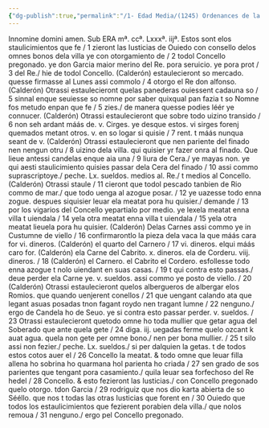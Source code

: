 ```yaml
---
{"dg-publish":true,"permalink":"/1- Edad Media/(1245) Ordenances de la Villa de Oviedo/","tags":["#Siglo_13","a1245","escrito","Oviedo","medieval","documento"]}
---
```



Innomine domini amen. Sub ERA mª. ccª. Lxxxª. iijª. Estos sont elos staulicimientos que fe / 1 zieront las Iusticias de Ouiedo con consello delos omnes bonos dela villa ye con otorgamiento de / 2 todol Concello pregonado. ye don Garcia maior merino del Re. pora seruicio. ye pora prot / 3 del Re./ hie de todol Concello. (Calderón) estaulecieront so mercado. quesse firmasse al Lunes assi commolo / 4 otorgo el Re don alfonso. (Calderón) Otrassi estaulecieront quelas panederas ouiessent cadauna so / 5 sinnal enque seuiesse so nomne por saber quixqual pan fazia t so Nomne fos metudo enpan que fe / 5 zies./ de manera quesse podies léér ye connucer. (Calderón) Otrassi estaulecieront que sobre todo uizino transido / 6 non seh ardant máás de. v. Cirges. ye desque estos. vi sirges forenj quemados metant otros. v. en so logar si quisie / 7 rent. t máás nunqua seant de v. (Calderón) Otrassi estaulecieront que nen pariente del finado nen nengun otru / 8 uizino dela villa. qui quisier yr fazer onra al finado. Que lieue antessi candelas enque aia una / 9 liura de Cera./ ye mayas non. ye qui aesti staulicimiento quisies passar dela Cera del finado / 10 assi commo suprascriptoye./ peche. Lx. sueldos. medios al. Re./ t medios al Concello. (Calderón) Otrassi staule / 11 cieront que todol pescado tanbien de Rio commo de mar./ que todo uenga al azogue posar. / 12 ye uazesse todo enna zogue. despues siquisier leuar ela meatat pora hu quisier./ demande / 13 por los vigarios del Concello yepartialo por medio. ye lexela meatat enna villa t uiendala / 14 yela otra meatat enna villa t uiendala / 15 yela otra meatat lieuela pora hu quisier. (Calderón) Delas Carnes assi commo ye in Custumne de viello / 16 confirmarontlo la pieza dela vaca la que máás cara for vi. dineros. (Calderón) el quarto del Carnero / 17 vi. dineros. elqui máás caro for. (Calderón) ela Carne del Cabrito. x. dineros. ela de Corderu. viij. dineros. / 18 (Calderón) el Carnero. el Cabrito el Cordero. esfollesse todo enna azogue t nolo uiendant en suas casas. / 19 t qui contra esto passas./ deue perder ela Carne ye. v. sueldos. assi commo ye posto de viello. / 20 (Calderón) Otrassi estaulecieront quelos albergueros de albergar elos Romios. que quando uenjerent conellos / 21 que uengant calando ata que legant asuas posadas tnon fagant roydo nen tragant lumne / 22 nenguno./ ergo de Candela ho de Seuo. ye si contra esto passar perder. v. sueldos. / 23 Otrassi estaulecieront quetodo omne ho toda mullier que getar agua del Soberado que ante quela gete / 24 diga. iij. uegadas ferme quelo ozcant k auat agua. quela non gete per omne bono./ nen per bona mullier. / 25 t silo assi non fezier./ peche. Lx. sueldos./ si per dalquien la getas. t de todos estos cotos auer el / 26 Concello la meatat. & todo omne que leuar filla allena ho sobrina ho quarmana hol parienta ho criada / 27 sen grado de sos parientes que tengant pora casamiento./ quila leuar sea forfechoso del Re hedel / 28 Concello. & esto fezieront las Iusticias./ con Concello pregonado quelo otorgo. tdon Garcia / 29 rodriguiz que nos dio karta abierta de so Sééllo. que nos t todas las otras Iusticias que forent en / 30 Ouiedo que todos los estaulicimientos que fezierent porabien dela villa./ que nolos remoua / 31 nenguno./ ergo pel Concello pregonado.